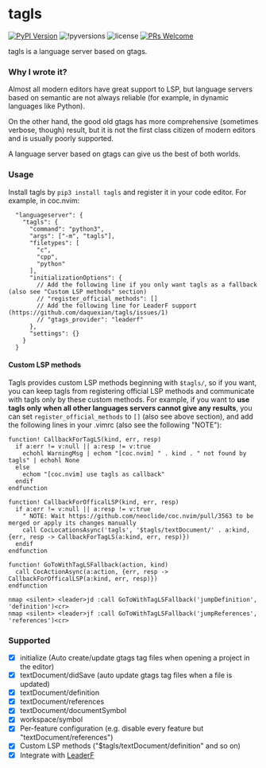 # tagls

[![PyPI Version](https://img.shields.io/pypi/v/tagls.svg)](https://pypi.org/project/tagls/) 
![!pyversions](https://img.shields.io/pypi/pyversions/tagls.svg) 
![license](https://img.shields.io/pypi/l/tagls.svg) 
[![PRs Welcome](https://img.shields.io/badge/PRs-welcome-brightgreen.svg)](https://github.com/daquexian/tagls/pulls)


tagls is a language server based on gtags.

### Why I wrote it?

Almost all modern editors have great support to LSP, but language servers based on semantic are not always reliable (for example, in dynamic languages like Python). 

On the other hand, the good old gtags has more comprehensive (sometimes verbose, though) result, but it is not the first class citizen of modern editors and is usually poorly supported.

A language server based on gtags can give us the best of both worlds.

### Usage

Install tagls by `pip3 install tagls` and register it in your code editor. For example, in coc.nvim:

```jsonc
  "languageserver": {
    "tagls": {
      "command": "python3",
      "args": ["-m", "tagls"],
      "filetypes": [
        "c",
        "cpp",
        "python"
      ],
      "initializationOptions": {
        // Add the following line if you only want tagls as a fallback (also see "Custom LSP methods" section)
        // "register_official_methods": []
        // Add the following line for LeaderF support (https://github.com/daquexian/tagls/issues/1)
        // "gtags_provider": "leaderf"
      },
      "settings": {}
    }
  }
```

#### Custom LSP methods

Tagls provides custom LSP methods beginning with `$tagls/`, so if you want, you can keep tagls from registering official LSP methods and communicate with tagls only by these custom methods. For example, if you want to **use tagls only when all other languages servers cannot give any results**, you can set `register_official_methods` to `[]` (also see above section), and add the following lines in your .vimrc (also see the following "NOTE"):

```vim
function! CallbackForTagLS(kind, err, resp)
  if a:err != v:null || a:resp != v:true
    echohl WarningMsg | echom "[coc.nvim] " . kind . " not found by tagls" | echohl None
  else
    echom "[coc.nvim] use tagls as callback"
  endif
endfunction

function! CallbackForOfficalLSP(kind, err, resp)
  if a:err != v:null || a:resp != v:true
    " NOTE: Wait https://github.com/neoclide/coc.nvim/pull/3563 to be merged or apply its changes manually
    call CocLocationsAsync('tagls', '$tagls/textDocument/' . a:kind, {err, resp -> CallbackForTagLS(a:kind, err, resp)})
  endif
endfunction

function! GoToWithTagLSFallback(action, kind)
  call CocActionAsync(a:action, {err, resp -> CallbackForOfficalLSP(a:kind, err, resp)})
endfunction

nmap <silent> <leader>jd :call GoToWithTagLSFallback('jumpDefinition', 'definition')<cr>
nmap <silent> <leader>jf :call GoToWithTagLSFallback('jumpReferences', 'references')<cr>
```

### Supported

- [x] initialize (Auto create/update gtags tag files when opening a project in the editor)
- [x] textDocument/didSave (auto update gtags tag files when a file is updated)
- [x] textDocument/definition
- [x] textDocument/references
- [x] textDocument/documentSymbol
- [x] workspace/symbol
- [x] Per-feature configuration (e.g. disable every feature but "textDocument/references")
- [x] Custom LSP methods ("$tagls/textDocument/definition" and so on)
- [x] Integrate with [LeaderF](https://github.com/Yggdroot/LeaderF)
